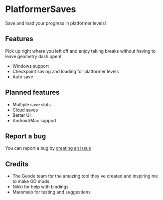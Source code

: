 # PlatformerSaves

Save and load your progress in platformer levels!

## Features

Pick up right where you left off and enjoy taking breaks without having to leave geometry dash open!

- Windows support
- Checkpoint saving and loading for platformer levels
- Auto save

## Planned features

- Multiple save slots
- Cloud saves
- Better UI
- Android/Mac support

## Report a bug

You can report a bug by [creating an issue](https://github.com/0x5abe/PlatformerSaves/issues/new)

## Credits

- The Geode team for the amazing tool they've created and inspiring me to make GD mods
- Nikki for help with bindings
- Maromalo for testing and suggestions
